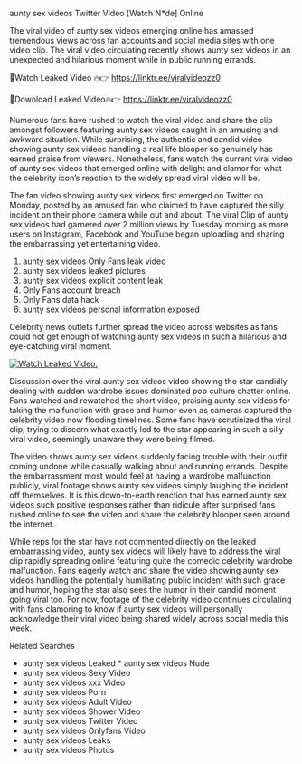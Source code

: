 ﻿aunty sex videos Twitter Video [Watch N*de] Online

The viral video of ﻿aunty sex videos emerging online has amassed tremendous views across fan accounts and social media sites with one video clip. The viral video circulating recently shows ﻿aunty sex videos in an unexpected and hilarious moment while in public running errands. 

🔴Watch Leaked Video 🔥👉  https://linktr.ee/viralvideozz0 

🔴Download Leaked Video🔥👉  https://linktr.ee/viralvideozz0 

Numerous fans have rushed to watch the viral video and share the clip amongst followers featuring ﻿aunty sex videos caught in an amusing and awkward situation. While surprising, the authentic and candid video showing ﻿aunty sex videos handling a real life blooper so genuinely has earned praise from viewers. Nonetheless, fans watch the current viral video of ﻿aunty sex videos that emerged online with delight and clamor for what the celebrity icon’s reaction to the widely spread viral video will be.

The fan video showing ﻿aunty sex videos first emerged on Twitter on Monday, posted by an amused fan who claimed to have captured the silly incident on their phone camera while out and about. The viral Clip of ﻿aunty sex videos had garnered over 2 million views by Tuesday morning as more users on Instagram, Facebook and YouTube began uploading and sharing the embarrassing yet entertaining video. 

1. ﻿aunty sex videos Only Fans leak video
2. ﻿aunty sex videos leaked pictures
3. ﻿aunty sex videos explicit content leak
4. Only Fans account breach
5. Only Fans data hack
6. ﻿aunty sex videos personal information exposed

Celebrity news outlets further spread the video across websites as fans could not get enough of watching ﻿aunty sex videos in such a hilarious and eye-catching viral moment. 

[![Watch Leaked Video.](https://miro.medium.com/v2/resize:fit:828/format:webp/1*cilzJN44JGOrTw9NJCrNHA.gif "Watch Leaked Video")](https://linktr.ee/viralvideozz0)

Discussion over the viral ﻿aunty sex videos video showing the star candidly dealing with sudden wardrobe issues dominated pop culture chatter online. Fans watched and rewatched the short video, praising ﻿aunty sex videos for taking the malfunction with grace and humor even as cameras captured the celebrity video now flooding timelines. Some fans have scrutinized the viral clip, trying to discern what exactly led to the star appearing in such a silly viral video, seemingly unaware they were being filmed.

The video shows ﻿aunty sex videos suddenly facing trouble with their outfit coming undone while casually walking about and running errands. Despite the embarrassment most would feel at having a wardrobe malfunction publicly, viral footage shows ﻿aunty sex videos simply laughing the incident off themselves. It is this down-to-earth reaction that has earned ﻿aunty sex videos such positive responses rather than ridicule after surprised fans rushed online to see the video and share the celebrity blooper seen around the internet.  

While reps for the star have not commented directly on the leaked embarrassing video, ﻿aunty sex videos will likely have to address the viral clip rapidly spreading online featuring quite the comedic celebrity wardrobe malfunction. Fans eagerly watch and share the video showing ﻿aunty sex videos handling the potentially humiliating public incident with such grace and humor, hoping the star also sees the humor in their candid moment going viral too. For now, footage of the celebrity video continues circulating with fans clamoring to know if ﻿aunty sex videos will personally acknowledge their viral video being shared widely across social media this week.

Related Searches
* ﻿aunty sex videos Leaked
﻿* aunty sex videos Nude
* ﻿aunty sex videos Sexy Video
* ﻿aunty sex videos xxx Video
* ﻿aunty sex videos Porn
* ﻿aunty sex videos Adult Video
* ﻿aunty sex videos Shower Video
* ﻿aunty sex videos Twitter Video
* ﻿aunty sex videos Onlyfans Video
* ﻿aunty sex videos Leaks
* ﻿aunty sex videos Photos